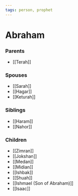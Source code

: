 ```yaml
---
tags: person, prophet
---
```

# Abraham

### Parents
- [[Terah]]

### Spouses
- [[Sarah]]
- [[Hagar]]
- [[Keturah]]

### Siblings
- [[Haram]]
- [[Nahor]]

### Children
- [[Zimran]]
- [[Jokshan]]
- [[Medan]]
- [[Midian]]
- [[Ishbak]]
- [[Shuah]]
- [[Ishmael (Son of Abraham)]]
- [[Isaac]]

